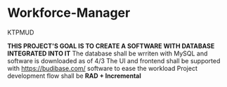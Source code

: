# Workforce-Manager
KTPMUD

**THIS PROJECT'S GOAL IS TO CREATE A SOFTWARE WITH DATABASE INTEGRATED INTO IT**
The database shall be wrriten with MySQL and software is downloaded as of 4/3
The UI and frontend shall be supported with https://budibase.com/ software to ease the workload
Project development flow shall be **RAD + Incremental**
